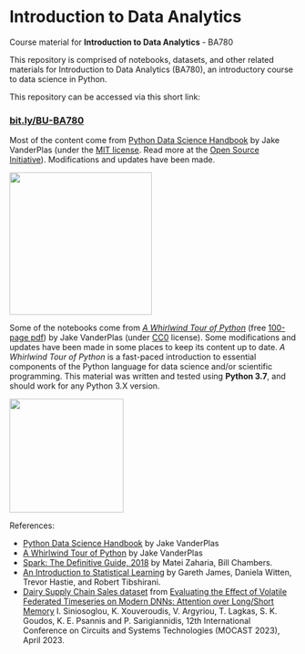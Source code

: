 # Introduction to Data Analytics
Course material for **Introduction to Data Analytics** - BA780

This repository is comprised of notebooks, datasets, and other related materials for Introduction to Data Analytics (BA780), an introductory course to data science in Python.

This repository can be accessed via this short link:
### [bit.ly/BU-BA780](http://bit.ly/BU-BA780)

Most of the content come from [Python Data Science Handbook](http://shop.oreilly.com/product/0636920034919.do) by Jake VanderPlas (under the [MIT license](LICENSE-CODE). Read more at the [Open Source Initiative](https://opensource.org/licenses/MIT)). Modifications and updates have been made.

<img src="https://github.com/soltaniehha/Business-Analytics/blob/master/figs/PDSH-cover.png?raw=true" align="center" width="250"/>

Some of the notebooks come from [*A Whirlwind Tour of Python*](http://www.oreilly.com/programming/free/a-whirlwind-tour-of-python.csp) (free [100-page pdf](http://www.oreilly.com/programming/free/files/a-whirlwind-tour-of-python.pdf)) by Jake VanderPlas (under [CC0](https://creativecommons.org/share-your-work/public-domain/cc0/) license). Some modifications and updates have been made in some places to keep its content up to date. *A Whirlwind Tour of Python* is a fast-paced introduction to essential components of the Python language for data science and/or scientific programming. This material was written and tested using **Python 3.7**, and should work for any Python 3.X version.

<img src="https://github.com/soltaniehha/Business-Analytics/blob/master/figs/cover-large.gif?raw=true" align="center" width="200"/>

References:

* [Python Data Science Handbook](http://shop.oreilly.com/product/0636920034919.do) by Jake VanderPlas
* [A Whirlwind Tour of Python](http://www.oreilly.com/programming/free/a-whirlwind-tour-of-python.csp) by Jake VanderPlas
* [Spark: The Definitive Guide, 2018](https://learning.oreilly.com/library/view/spark-the-definitive/9781491912201/) by Matei Zaharia, Bill Chambers.
* [An Introduction to Statistical Learning](http://www-bcf.usc.edu/~gareth/ISL/) by Gareth James, Daniela Witten, Trevor Hastie, and Robert Tibshirani.
* [Dairy Supply Chain Sales dataset](https://zenodo.org/records/7853252) from [Evaluating the Effect of Volatile Federated Timeseries on Modern DNNs: Attention over Long/Short Memory](https://ieeexplore.ieee.org/document/10176585) I. Siniosoglou, K. Xouveroudis, V. Argyriou, T. Lagkas, S. K. Goudos, K. E. Psannis and P. Sarigiannidis, 12th International Conference on Circuits and Systems Technologies (MOCAST 2023), April 2023.
